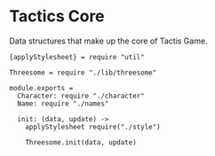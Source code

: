 Tactics Core
============

Data structures that make up the core of Tactis Game.

    {applyStylesheet} = require "util"

    Threesome = require "./lib/threesome"

    module.exports =
      Character: require "./character"
      Name: require "./names"

      init: (data, update) ->
        applyStylesheet require("./style")

        Threesome.init(data, update)
